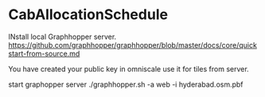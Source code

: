 # CabAllocationSchedule

INstall local Graphhopper server. 
https://github.com/graphhopper/graphhopper/blob/master/docs/core/quickstart-from-source.md

You have created your public key in omniscale use it for tiles from server.

start graphopper server
./graphhopper.sh -a web -i hyderabad.osm.pbf
